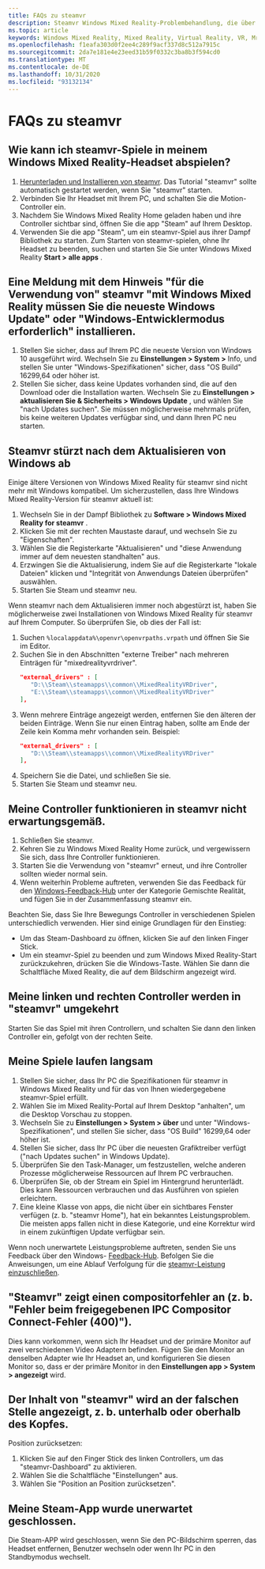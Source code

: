 ```yaml
---
title: FAQs zu steamvr
description: Steamvr Windows Mixed Reality-Problembehandlung, die über die standardmäßige Kundensupport Dokumentation hinausgeht.
ms.topic: article
keywords: Windows Mixed Reality, Mixed Reality, Virtual Reality, VR, Mr, Problembehandlung, Fehler, Hilfe, Support, steamvr
ms.openlocfilehash: f1eafa303d0f2ee4c289f9acf337d8c512a7915c
ms.sourcegitcommit: 2da7e181e4e23eed31b59f0332c3ba8b3f594cd0
ms.translationtype: MT
ms.contentlocale: de-DE
ms.lasthandoff: 10/31/2020
ms.locfileid: "93132134"
---
```

# <a name="steamvr-faqs"></a>FAQs zu steamvr

## <a name="how-can-i-play-steamvr-games-in-my-windows-mixed-reality-headset"></a>Wie kann ich steamvr-Spiele in meinem Windows Mixed Reality-Headset abspielen?

1. [Herunterladen und Installieren von steamvr](https://steamcdn-a.akamaihd.net/client/installer/SteamWindowsMRInstaller.exe). Das Tutorial "steamvr" sollte automatisch gestartet werden, wenn Sie "steamvr" starten.
2. Verbinden Sie Ihr Headset mit Ihrem PC, und schalten Sie die Motion-Controller ein.
3. Nachdem Sie Windows Mixed Reality Home geladen haben und ihre Controller sichtbar sind, öffnen Sie die app "Steam" auf Ihrem Desktop.
4. Verwenden Sie die app "Steam", um ein steamvr-Spiel aus ihrer Dampf Bibliothek zu starten. Zum Starten von steamvr-spielen, ohne Ihr Headset zu beenden, suchen und starten Sie Sie unter Windows Mixed Reality **Start > alle apps** .

## <a name="a-message-says-to-use-steamvr-with-windows-mixed-reality-you-need-to-install-the-latest-windows-update-or-windows-developer-mode-required"></a>Eine Meldung mit dem Hinweis "für die Verwendung von" steamvr "mit Windows Mixed Reality müssen Sie die neueste Windows Update" oder "Windows-Entwicklermodus erforderlich" installieren.

1. Stellen Sie sicher, dass auf Ihrem PC die neueste Version von Windows 10 ausgeführt wird. Wechseln Sie zu **Einstellungen > System >** Info, und stellen Sie unter "Windows-Spezifikationen" sicher, dass "OS Build" 16299,64 oder höher ist.
2. Stellen Sie sicher, dass keine Updates vorhanden sind, die auf den Download oder die Installation warten. Wechseln Sie zu **Einstellungen > aktualisieren Sie & Sicherheits > Windows Update** , und wählen Sie "nach Updates suchen". Sie müssen möglicherweise mehrmals prüfen, bis keine weiteren Updates verfügbar sind, und dann Ihren PC neu starten.

## <a name="steamvr-is-crashing-after-updating-windows"></a>Steamvr stürzt nach dem Aktualisieren von Windows ab

Einige ältere Versionen von Windows Mixed Reality für steamvr sind nicht mehr mit Windows kompatibel. Um sicherzustellen, dass Ihre Windows Mixed Reality-Version für steamvr aktuell ist:

1. Wechseln Sie in der Dampf Bibliothek zu **Software > Windows Mixed Reality for steamvr** .
2. Klicken Sie mit der rechten Maustaste darauf, und wechseln Sie zu "Eigenschaften".
3. Wählen Sie die Registerkarte "Aktualisieren" und "diese Anwendung immer auf dem neuesten standhalten" aus.
4. Erzwingen Sie die Aktualisierung, indem Sie auf die Registerkarte "lokale Dateien" klicken und "Integrität von Anwendungs Dateien überprüfen" auswählen.
5. Starten Sie Steam und steamvr neu.

Wenn steamvr nach dem Aktualisieren immer noch abgestürzt ist, haben Sie möglicherweise zwei Installationen von Windows Mixed Reality für steamvr auf Ihrem Computer. So überprüfen Sie, ob dies der Fall ist:

1. Suchen ```%localappdata%\openvr\openvrpaths.vrpath``` und öffnen Sie Sie im Editor.
2. Suchen Sie in den Abschnitten "externe Treiber" nach mehreren Einträgen für "mixedrealityvrdriver".
   ```json
   "external_drivers" : [
      "D:\\Steam\\steamapps\\common\\MixedRealityVRDriver",
      "E:\\Steam\\steamapps\\common\\MixedRealityVRDriver"
   ],
   ```
3. Wenn mehrere Einträge angezeigt werden, entfernen Sie den älteren der beiden Einträge. Wenn Sie nur einen Eintrag haben, sollte am Ende der Zeile kein Komma mehr vorhanden sein. Beispiel:
   ```json
   "external_drivers" : [
      "D:\\Steam\\steamapps\\common\\MixedRealityVRDriver"
   ],
   ```
4. Speichern Sie die Datei, und schließen Sie sie.
5. Starten Sie Steam und steamvr neu.

## <a name="my-controllers-arent-working-as-expected-in-steamvr"></a>Meine Controller funktionieren in steamvr nicht erwartungsgemäß.

1. Schließen Sie steamvr.
2. Kehren Sie zu Windows Mixed Reality Home zurück, und vergewissern Sie sich, dass Ihre Controller funktionieren.
3. Starten Sie die Verwendung von "steamvr" erneut, und ihre Controller sollten wieder normal sein.
4. Wenn weiterhin Probleme auftreten, verwenden Sie das Feedback für den [Windows-Feedback-Hub](https://support.microsoft.com/en-us/help/4021566/windows-10-send-feedback-to-microsoft-with-feedback-hub-app) unter der Kategorie Gemischte Realität, und fügen Sie in der Zusammenfassung steamvr ein.

Beachten Sie, dass Sie Ihre Bewegungs Controller in verschiedenen Spielen unterschiedlich verwenden. Hier sind einige Grundlagen für den Einstieg:
* Um das Steam-Dashboard zu öffnen, klicken Sie auf den linken Finger Stick.
* Um ein steamvr-Spiel zu beenden und zum Windows Mixed Reality-Start zurückzukehren, drücken Sie die Windows-Taste. Wählen Sie dann die Schaltfläche Mixed Reality, die auf dem Bildschirm angezeigt wird.

## <a name="my-left-and-right-controllers-are-reversed-in-steamvr"></a>Meine linken und rechten Controller werden in "steamvr" umgekehrt

Starten Sie das Spiel mit ihren Controllern, und schalten Sie dann den linken Controller ein, gefolgt von der rechten Seite.

## <a name="my-games-are-running-slowly"></a>Meine Spiele laufen langsam

1. Stellen Sie sicher, dass Ihr PC die Spezifikationen für steamvr in Windows Mixed Reality und für das von Ihnen wiedergegebene steamvr-Spiel erfüllt.
2. Wählen Sie im Mixed Reality-Portal auf Ihrem Desktop "anhalten", um die Desktop Vorschau zu stoppen.
3. Wechseln Sie zu **Einstellungen > System > über** und unter "Windows-Spezifikationen", und stellen Sie sicher, dass "OS Build" 16299,64 oder höher ist.
4. Stellen Sie sicher, dass Ihr PC über die neuesten Grafiktreiber verfügt ("nach Updates suchen" in Windows Update).
5. Überprüfen Sie den Task-Manager, um festzustellen, welche anderen Prozesse möglicherweise Ressourcen auf Ihrem PC verbrauchen.
6. Überprüfen Sie, ob der Stream ein Spiel im Hintergrund herunterlädt. Dies kann Ressourcen verbrauchen und das Ausführen von spielen erleichtern.
7. Eine kleine Klasse von apps, die nicht über ein sichtbares Fenster verfügen (z. b. "steamvr Home"), hat ein bekanntes Leistungsproblem. Die meisten apps fallen nicht in diese Kategorie, und eine Korrektur wird in einem zukünftigen Update verfügbar sein.

Wenn noch unerwartete Leistungsprobleme auftreten, senden Sie uns Feedback über den Windows- [Feedback-Hub](https://support.microsoft.com/en-us/help/4021566/windows-10-send-feedback-to-microsoft-with-feedback-hub-app). Befolgen Sie die Anweisungen, um eine Ablauf Verfolgung für die [steamvr-Leistung einzuschließen](using-steamvr-with-windows-mixed-reality.md#sharing-feedback-on-steamvr).

## <a name="steamvr-is-showing-a-compositor-error-for-example-shared-ipc-compositor-connect-failed-400"></a>"Steamvr" zeigt einen compositorfehler an (z. b. "Fehler beim freigegebenen IPC Compositor Connect-Fehler (400)").

Dies kann vorkommen, wenn sich Ihr Headset und der primäre Monitor auf zwei verschiedenen Video Adaptern befinden. Fügen Sie den Monitor an denselben Adapter wie Ihr Headset an, und konfigurieren Sie diesen Monitor so, dass er der primäre Monitor in den **Einstellungen app > System > angezeigt** wird.

## <a name="steamvr-content-appears-in-the-wrong-place-like-beneath-the-floor-or-above-my-head"></a>Der Inhalt von "steamvr" wird an der falschen Stelle angezeigt, z. b. unterhalb oder oberhalb des Kopfes.

Position zurücksetzen:

1. Klicken Sie auf den Finger Stick des linken Controllers, um das "steamvr-Dashboard" zu aktivieren.
2. Wählen Sie die Schaltfläche "Einstellungen" aus.
3. Wählen Sie "Position an Position zurücksetzen".

## <a name="my-steam-app-closed-unexpectedly"></a>Meine Steam-App wurde unerwartet geschlossen.

Die Steam-APP wird geschlossen, wenn Sie den PC-Bildschirm sperren, das Headset entfernen, Benutzer wechseln oder wenn Ihr PC in den Standbymodus wechselt.
